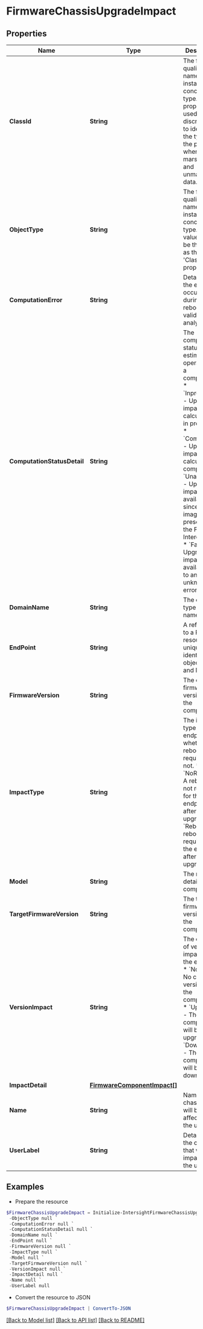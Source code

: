 # FirmwareChassisUpgradeImpact
## Properties

Name | Type | Description | Notes
------------ | ------------- | ------------- | -------------
**ClassId** | **String** | The fully-qualified name of the instantiated, concrete type. This property is used as a discriminator to identify the type of the payload when marshaling and unmarshaling data. | [default to "firmware.ChassisUpgradeImpact"]
**ObjectType** | **String** | The fully-qualified name of the instantiated, concrete type. The value should be the same as the &#39;ClassId&#39; property. | [default to "firmware.ChassisUpgradeImpact"]
**ComputationError** | **String** | Details for the error that occurred during the reboot validation analysis. | [optional] 
**ComputationStatusDetail** | **String** | The computation status of the estimate operation for a component. * &#x60;Inprogress&#x60; - Upgrade impact calculation is in progress. * &#x60;Completed&#x60; - Upgrade impact calculation is completed. * &#x60;Unavailable&#x60; - Upgrade impact is not available since the image is not present in the Fabric Interconnect. * &#x60;Failed&#x60; - Upgrade impact is not available due to an unknown error. | [optional] [default to "Inprogress"]
**DomainName** | **String** | The endpoint type or name. | [optional] 
**EndPoint** | **String** | A reference to a REST resource, uniquely identified by object type and MOID. | [optional] 
**FirmwareVersion** | **String** | The current firmware version of the component. | [optional] 
**ImpactType** | **String** | The impact type of the endpoint, whether a reboot is required or not. * &#x60;NoReboot&#x60; - A reboot is not required for the endpoint after upgrade. * &#x60;Reboot&#x60; - A reboot is required to the endpoint after upgrade. | [optional] [default to "NoReboot"]
**Model** | **String** | The model details of the component. | [optional] 
**TargetFirmwareVersion** | **String** | The target firmware version of the component. | [optional] 
**VersionImpact** | **String** | The change of version impact for the endpoint. * &#x60;None&#x60; - No change in version for the component. * &#x60;Upgrade&#x60; - The component will be upgraded. * &#x60;Downgrade&#x60; - The component will be downgraded. | [optional] [default to "None"]
**ImpactDetail** | [**FirmwareComponentImpact[]**](FirmwareComponentImpact.md) |  | [optional] 
**Name** | **String** | Name of the chassis that will be affected by the upgrade. | [optional] 
**UserLabel** | **String** | Details for the chassis that will be impacted by the upgrade. | [optional] 

## Examples

- Prepare the resource
```powershell
$FirmwareChassisUpgradeImpact = Initialize-IntersightFirmwareChassisUpgradeImpact  -ClassId null `
 -ObjectType null `
 -ComputationError null `
 -ComputationStatusDetail null `
 -DomainName null `
 -EndPoint null `
 -FirmwareVersion null `
 -ImpactType null `
 -Model null `
 -TargetFirmwareVersion null `
 -VersionImpact null `
 -ImpactDetail null `
 -Name null `
 -UserLabel null
```

- Convert the resource to JSON
```powershell
$FirmwareChassisUpgradeImpact | ConvertTo-JSON
```

[[Back to Model list]](../README.md#documentation-for-models) [[Back to API list]](../README.md#documentation-for-api-endpoints) [[Back to README]](../README.md)

